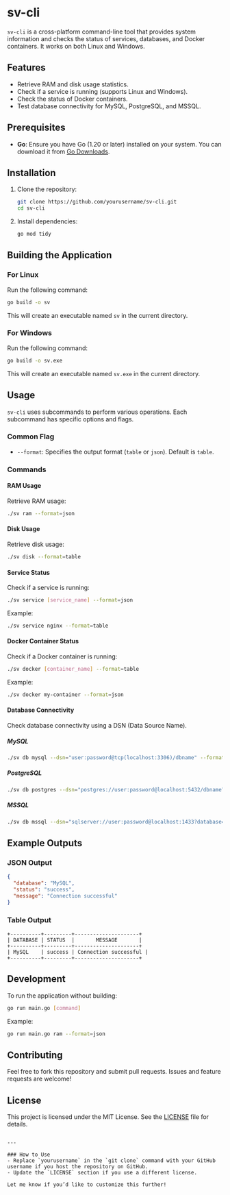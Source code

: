 # sv-cli

`sv-cli` is a cross-platform command-line tool that provides system information and checks the status of services, databases, and Docker containers. It works on both Linux and Windows.

## Features

- Retrieve RAM and disk usage statistics.
- Check if a service is running (supports Linux and Windows).
- Check the status of Docker containers.
- Test database connectivity for MySQL, PostgreSQL, and MSSQL.

## Prerequisites

- **Go**: Ensure you have Go (1.20 or later) installed on your system. You can download it from [Go Downloads](https://go.dev/dl/).

## Installation

1. Clone the repository:
   ```bash
   git clone https://github.com/yourusername/sv-cli.git
   cd sv-cli
   ```

2. Install dependencies:
   ```bash
   go mod tidy
   ```

## Building the Application

### For Linux

Run the following command:
```bash
go build -o sv
```

This will create an executable named `sv` in the current directory.

### For Windows

Run the following command:
```bash
go build -o sv.exe
```

This will create an executable named `sv.exe` in the current directory.

## Usage

`sv-cli` uses subcommands to perform various operations. Each subcommand has specific options and flags.

### Common Flag

- `--format`: Specifies the output format (`table` or `json`). Default is `table`.

### Commands

#### RAM Usage
Retrieve RAM usage:
```bash
./sv ram --format=json
```

#### Disk Usage
Retrieve disk usage:
```bash
./sv disk --format=table
```

#### Service Status
Check if a service is running:
```bash
./sv service [service_name] --format=json
```
Example:
```bash
./sv service nginx --format=table
```

#### Docker Container Status
Check if a Docker container is running:
```bash
./sv docker [container_name] --format=table
```
Example:
```bash
./sv docker my-container --format=json
```

#### Database Connectivity
Check database connectivity using a DSN (Data Source Name).

##### MySQL
```bash
./sv db mysql --dsn="user:password@tcp(localhost:3306)/dbname" --format=json
```

##### PostgreSQL
```bash
./sv db postgres --dsn="postgres://user:password@localhost:5432/dbname?sslmode=disable" --format=table
```

##### MSSQL
```bash
./sv db mssql --dsn="sqlserver://user:password@localhost:1433?database=dbname" --format=json
```

## Example Outputs

### JSON Output
```json
{
  "database": "MySQL",
  "status": "success",
  "message": "Connection successful"
}
```

### Table Output
```
+----------+---------+---------------------+
| DATABASE | STATUS  |       MESSAGE       |
+----------+---------+---------------------+
| MySQL    | success | Connection successful |
+----------+---------+---------------------+
```

## Development

To run the application without building:
```bash
go run main.go [command]
```

Example:
```bash
go run main.go ram --format=json
```

## Contributing

Feel free to fork this repository and submit pull requests. Issues and feature requests are welcome!

## License

This project is licensed under the MIT License. See the [LICENSE](LICENSE) file for details.
```

---

### How to Use
- Replace `yourusername` in the `git clone` command with your GitHub username if you host the repository on GitHub.
- Update the `LICENSE` section if you use a different license.

Let me know if you’d like to customize this further!